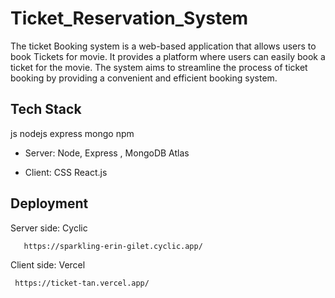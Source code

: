 # Ticket_Reservation_System

The ticket Booking system is a web-based application that allows users to book Tickets for movie. It provides a platform where users can easily book a ticket for the movie. The system aims to streamline the process of ticket booking by providing a convenient and efficient booking system.

## Tech Stack
js nodejs express mongo npm

* Server: Node, Express , MongoDB Atlas

* Client:  CSS React.js



## Deployment
Server side: Cyclic

       https://sparkling-erin-gilet.cyclic.app/
Client side: Vercel
 
     https://ticket-tan.vercel.app/



